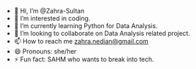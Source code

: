 - 👋 Hi, I’m @Zahra-Sultan
- 👀 I’m interested in coding.
- 🌱 I’m currently learning Python for Data Analysis.
- 💞️ I’m looking to collaborate on Data Analysis related project.
- 📫 How to reach me zahra.nedian@gmail.com
- 😄 Pronouns: she/her
- ⚡ Fun fact: SAHM who wants to break into tech.

<!---
Zahra-Sultan/Zahra-Sultan is a ✨ special ✨ repository because its `README.md` (this file) appears on your GitHub profile.
You can click the Preview link to take a look at your changes.
--->
